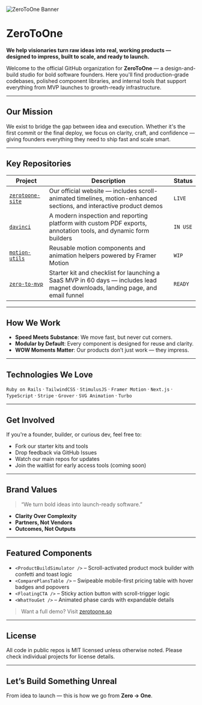 ![ZeroToOne Banner](./banner.png)
# ZeroToOne

**We help visionaries turn raw ideas into real, working products — designed to impress, built to scale, and ready to launch.**

Welcome to the official GitHub organization for **ZeroToOne** — a design-and-build studio for bold software founders. Here you'll find production-grade codebases, polished component libraries, and internal tools that support everything from MVP launches to growth-ready infrastructure.

---

## Our Mission

We exist to bridge the gap between idea and execution. Whether it's the first commit or the final deploy, we focus on clarity, craft, and confidence — giving founders everything they need to ship fast and scale smart.

---

## Key Repositories

| Project | Description | Status |
|--------|-------------|--------|
| [`zerotoone-site`](https://github.com/ZeroToOne/zerotoone-site) | Our official website — includes scroll-animated timelines, motion-enhanced sections, and interactive product demos | `LIVE` |
| [`davinci`](https://github.com/ZeroToOne/davinci) | A modern inspection and reporting platform with custom PDF exports, annotation tools, and dynamic form builders | `IN USE` |
| [`motion-utils`](https://github.com/ZeroToOne/motion-utils) | Reusable motion components and animation helpers powered by Framer Motion | `WIP` |
| [`zero-to-mvp`](https://github.com/ZeroToOne/zero-to-mvp) | Starter kit and checklist for launching a SaaS MVP in 60 days — includes lead magnet downloads, landing page, and email funnel | `READY` |

---

## How We Work

- **Speed Meets Substance**: We move fast, but never cut corners.
- **Modular by Default**: Every component is designed for reuse and clarity.
- **WOW Moments Matter**: Our products don’t just work — they impress.

---

## Technologies We Love

`Ruby on Rails` · `TailwindCSS` · `StimulusJS` · `Framer Motion` · `Next.js` · `TypeScript` · `Stripe` · `Grover` · `SVG Animation` · `Turbo`

---

## Get Involved

If you're a founder, builder, or curious dev, feel free to:

- Fork our starter kits and tools
- Drop feedback via GitHub Issues
- Watch our main repos for updates
- Join the waitlist for early access tools (coming soon)

---

## Brand Values

> “We turn bold ideas into launch-ready software.”

- **Clarity Over Complexity**  
- **Partners, Not Vendors**  
- **Outcomes, Not Outputs**

---

## Featured Components

- `<ProductBuildSimulator />` – Scroll-activated product mock builder with confetti and toast logic
- `<ComparePlansTable />` – Swipeable mobile-first pricing table with hover badges and popovers
- `<FloatingCTA />` – Sticky action button with scroll-trigger logic
- `<WhatYouGet />` – Animated phase cards with expandable details

> Want a full demo? Visit [zerotoone.so](https://zerotoone.so)

---

## License

All code in public repos is MIT licensed unless otherwise noted. Please check individual projects for license details.

---

## Let’s Build Something Unreal

From idea to launch — this is how we go from **Zero → One**.
